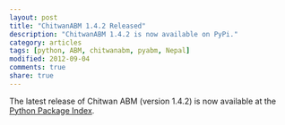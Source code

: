 ```yaml
---
layout: post
title: "ChitwanABM 1.4.2 Released"
description: "ChitwanABM 1.4.2 is now available on PyPi."
category: articles
tags: [python, ABM, chitwanabm, pyabm, Nepal]
modified: 2012-09-04
comments: true
share: true
---
```

The latest release of Chitwan ABM (version 1.4.2) is now available at the 
[Python Package Index](http://pypi.python.org/pypi/chitwanabm/1.4.2).

